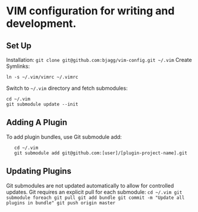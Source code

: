 # VIM configuration for writing and development.

## Set Up

Installation:
    ```
       git clone git@github.com:bjagg/vim-config.git ~/.vim
    ```
Create Symlinks:

    ln -s ~/.vim/vimrc ~/.vimrc

Switch to `~/.vim` directory and fetch submodules:

    cd ~/.vim
    git submodule update --init

## Adding A Plugin
To add plugin bundles, use Git submodule add:
  ```
     cd ~/.vim
     git submodule add git@github.com:[user]/[plugin-project-name].git
  ```

## Updating Plugins
Git submodules are not updated automatically to allow for controlled updates.
Git requires an explicit pull for each submodule:
    ```
       cd ~/.vim
       git submodule foreach git pull
       git add bundle
       git commit -m "Update all plugins in bundle"
       git push origin master
    ```

